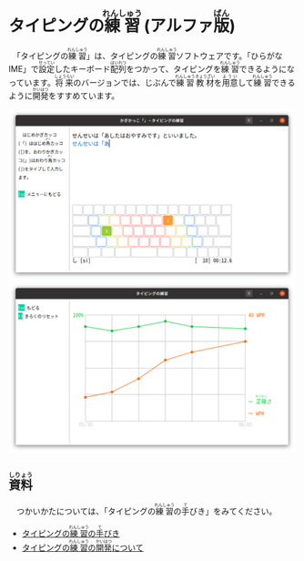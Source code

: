 # タイピングの<ruby>練習<rp>(</rp><rt>れんしゅう</rt><rp>)</rp></ruby> (アルファ<ruby>版<rp>(</rp><rt>ばん</rt><rp>)</rp></ruby>)

　「タイピングの<ruby>練習<rp>(</rp><rt>れんしゅう</rt><rp>)</rp></ruby>」は、タイピングの<ruby>練習<rp>(</rp><rt>れんしゅう</rt><rp>)</rp></ruby>ソフトウェアです。「ひらがなIME」で<ruby>設定<rp>(</rp><rt>せってい</rt><rp>)</rp></ruby>したキーボード<ruby>配列<rp>(</rp><rt>はいれつ</rt><rp>)</rp></ruby>をつかって、タイピングを<ruby>練習<rp>(</rp><rt>れんしゅう</rt><rp>)</rp></ruby>できるようになっています。<ruby>将来<rp>(</rp><rt>しょうらい</rt><rp>)</rp></ruby>のバージョンでは、じぶんで<ruby>練習<rp>(</rp><rt>れんしゅう</rt><rp>)</rp></ruby><ruby>教材<rp>(</rp><rt>きょうざい</rt><rp>)</rp></ruby>を<ruby>用意<rp>(</rp><rt>ようい</rt><rp>)</rp></ruby>して<ruby>練習<rp>(</rp><rt>れんしゅう</rt><rp>)</rp></ruby>できるように<ruby>開発<rp>(</rp><rt>かいはつ</rt><rp>)</rp></ruby>をすすめています。

![タイピングの練習](docs/roomazi.png)
![グラフをみる](docs/stats.png)

## <ruby>資料<rp>(</rp><rt>しりょう</rt><rp>)</rp></ruby>

　つかいかたについては、「タイピングの<ruby>練習<rp>(</rp><rt>れんしゅう</rt><rp>)</rp></ruby>の<ruby>手<rp>(</rp><rt>て</rt><rp>)</rp></ruby>びき」をみてください。

- [タイピングの<ruby>練習<rp>(</rp><rt>れんしゅう</rt><rp>)</rp></ruby>の<ruby>手<rp>(</rp><rt>て</rt><rp>)</rp></ruby>びき](https://esrille.github.io/typing-practice/)
- [タイピングの<ruby>練習<rp>(</rp><rt>れんしゅう</rt><rp>)</rp></ruby>の<ruby>開発<rp>(</rp><rt>かいはつ</rt><rp>)</rp></ruby>について](https://github.com/esrille/typing-practice/blob/master/CONTRIBUTING.md)
